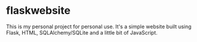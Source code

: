 # flaskwebsite
This is my personal project for personal use. It's a simple website built using Flask, HTML, SQLAlchemy/SQLite and a little bit of JavaScript.
